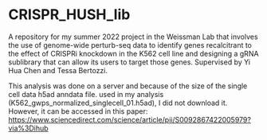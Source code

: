 # CRISPR_HUSH_lib
A repository for my summer 2022 project in the Weissman Lab that involves the use of genome-wide perturb-seq data to identify genes recalcitrant to the effect of CRISPRi knockdown in the K562 cell line and designing a gRNA sublibrary that can allow its users to target those genes. Supervised by Yi Hua Chen and Tessa Bertozzi.  

This analysis was done on a server and because of the size of the single cell data h5ad anndata file. used in my analysis (K562_gwps_normalized_singlecell_01.h5ad), I did not download it. However, it can be accessed in this paper: https://www.sciencedirect.com/science/article/pii/S0092867422005979?via%3Dihub
